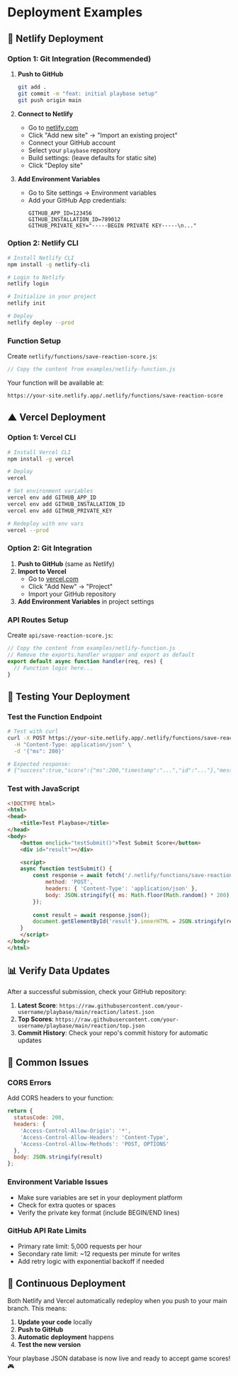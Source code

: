 # Deployment Examples

## 🚀 Netlify Deployment

### Option 1: Git Integration (Recommended)

1. **Push to GitHub**
   ```bash
   git add .
   git commit -m "feat: initial playbase setup"
   git push origin main
   ```

2. **Connect to Netlify**
   - Go to [netlify.com](https://netlify.com)
   - Click "Add new site" → "Import an existing project"
   - Connect your GitHub account
   - Select your `playbase` repository
   - Build settings: (leave defaults for static site)
   - Click "Deploy site"

3. **Add Environment Variables**
   - Go to Site settings → Environment variables
   - Add your GitHub App credentials:
     ```
     GITHUB_APP_ID=123456
     GITHUB_INSTALLATION_ID=789012
     GITHUB_PRIVATE_KEY="-----BEGIN PRIVATE KEY-----\n..."
     ```

### Option 2: Netlify CLI

```bash
# Install Netlify CLI
npm install -g netlify-cli

# Login to Netlify
netlify login

# Initialize in your project
netlify init

# Deploy
netlify deploy --prod
```

### Function Setup

Create `netlify/functions/save-reaction-score.js`:
```javascript
// Copy the content from examples/netlify-function.js
```

Your function will be available at:
```
https://your-site.netlify.app/.netlify/functions/save-reaction-score
```

## ▲ Vercel Deployment

### Option 1: Vercel CLI

```bash
# Install Vercel CLI
npm install -g vercel

# Deploy
vercel

# Set environment variables
vercel env add GITHUB_APP_ID
vercel env add GITHUB_INSTALLATION_ID
vercel env add GITHUB_PRIVATE_KEY

# Redeploy with env vars
vercel --prod
```

### Option 2: Git Integration

1. **Push to GitHub** (same as Netlify)
2. **Import to Vercel**
   - Go to [vercel.com](https://vercel.com)
   - Click "Add New" → "Project"
   - Import your GitHub repository
3. **Add Environment Variables** in project settings

### API Routes Setup

Create `api/save-reaction-score.js`:
```javascript
// Copy the content from examples/netlify-function.js
// Remove the exports.handler wrapper and export as default
export default async function handler(req, res) {
  // Function logic here...
}
```

## 🧪 Testing Your Deployment

### Test the Function Endpoint

```bash
# Test with curl
curl -X POST https://your-site.netlify.app/.netlify/functions/save-reaction-score \
  -H "Content-Type: application/json" \
  -d '{"ms": 200}'

# Expected response:
# {"success":true,"score":{"ms":200,"timestamp":"...","id":"..."},"message":"Nice! Ranked #X with 200ms"}
```

### Test with JavaScript

```html
<!DOCTYPE html>
<html>
<head>
    <title>Test Playbase</title>
</head>
<body>
    <button onclick="testSubmit()">Test Submit Score</button>
    <div id="result"></div>

    <script>
    async function testSubmit() {
        const response = await fetch('/.netlify/functions/save-reaction-score', {
            method: 'POST',
            headers: { 'Content-Type': 'application/json' },
            body: JSON.stringify({ ms: Math.floor(Math.random() * 200) + 100 })
        });
        
        const result = await response.json();
        document.getElementById('result').innerHTML = JSON.stringify(result, null, 2);
    }
    </script>
</body>
</html>
```

## 📊 Verify Data Updates

After a successful submission, check your GitHub repository:

1. **Latest Score**: `https://raw.githubusercontent.com/your-username/playbase/main/reaction/latest.json`
2. **Top Scores**: `https://raw.githubusercontent.com/your-username/playbase/main/reaction/top.json`
3. **Commit History**: Check your repo's commit history for automatic updates

## 🐛 Common Issues

### CORS Errors
Add CORS headers to your function:
```javascript
return {
  statusCode: 200,
  headers: {
    'Access-Control-Allow-Origin': '*',
    'Access-Control-Allow-Headers': 'Content-Type',
    'Access-Control-Allow-Methods': 'POST, OPTIONS'
  },
  body: JSON.stringify(result)
};
```

### Environment Variable Issues
- Make sure variables are set in your deployment platform
- Check for extra quotes or spaces
- Verify the private key format (include BEGIN/END lines)

### GitHub API Rate Limits
- Primary rate limit: 5,000 requests per hour
- Secondary rate limit: ~12 requests per minute for writes
- Add retry logic with exponential backoff if needed

## 🔄 Continuous Deployment

Both Netlify and Vercel automatically redeploy when you push to your main branch. This means:

1. **Update your code** locally
2. **Push to GitHub**
3. **Automatic deployment** happens
4. **Test the new version**

Your playbase JSON database is now live and ready to accept game scores! 🎮